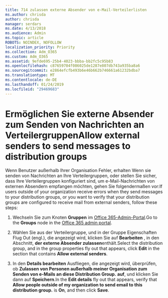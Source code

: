 ```yaml
---
title: 714 zulassen externe Absender von e-Mail-Verteilerlisten
ms.author: chrisda
author: chrisda
manager: serdars
ms.date: 4/13/2018
ms.audience: Admin
ms.topic: article
ROBOTS: NOINDEX, NOFOLLOW
localization_priority: Priority
ms.collection: Adm_O365
ms.custom: Adm_O365
ms.assetid: 9efde695-25b4-4023-bbba-bb2fc5c95b83
ms.openlocfilehash: c87659704f086025de1287e807db743a935ba8a6
ms.sourcegitcommit: e2864efcfb493b6e46b662b746661a61232bdba7
ms.translationtype: MT
ms.contentlocale: de-DE
ms.lasthandoff: 01/24/2019
ms.locfileid: "29469683"
---
```

# <a name="allow-external-senders-to-send-messages-to-distribution-groups"></a><span data-ttu-id="36192-102">Ermöglichen Sie externe Absender zum Senden von Nachrichten an Verteilergruppen</span><span class="sxs-lookup"><span data-stu-id="36192-102">Allow external senders to send messages to distribution groups</span></span>

<span data-ttu-id="36192-103">Wenn Benutzer außerhalb Ihrer Organisation Fehler, erhalten Wenn sie senden von Nachrichten an Ihre Verteilergruppen, oder stellen Sie sicher, dass Ihre Verteilergruppen konfiguriert sind, um e-Mail-Nachrichten von externen Absendern empfangen möchten, gehen Sie folgendermaßen vor:</span><span class="sxs-lookup"><span data-stu-id="36192-103">If users outside of your organization receive errors when they send messages to your distribution groups, or you want to verify that your distribution groups are configured to receive mail from external senders, follow these steps:</span></span>
  
1. <span data-ttu-id="36192-104">Wechseln Sie zum Knoten **Gruppen** im [Office 365-Admin-Portal](https://portal.office.com/adminportal/home#/groups).</span><span class="sxs-lookup"><span data-stu-id="36192-104">Go to the **Groups** node in the [Office 365 admin portal](https://portal.office.com/adminportal/home#/groups).</span></span>
    
2. <span data-ttu-id="36192-105">Wählen Sie aus der Verteilergruppe, und in der Gruppe Eigenschaften Flug Out (engl.), die angezeigt wird, klicken Sie auf **Bearbeiten** , in den Abschnitt, **der externe Absender zulassen**enthält.</span><span class="sxs-lookup"><span data-stu-id="36192-105">Select the distribution group, and in the group properties fly out that appears, click **Edit** in the section that contains **Allow external senders**.</span></span>
    
3. <span data-ttu-id="36192-p101">In den **Details bearbeiten** Ausfliegen, die angezeigt wird, überprüfen, ob **Zulassen von Personen außerhalb meiner Organisation zum Senden von e-Mails an diese Distribution Group.** **auf**, und klicken Sie dann auf **Speichern**.</span><span class="sxs-lookup"><span data-stu-id="36192-p101">In the **Edit details** fly out that appears, verify that **Allow people outside of my organization to send email to this distribution group.** is **On**, and then click **Save**.</span></span>
    

